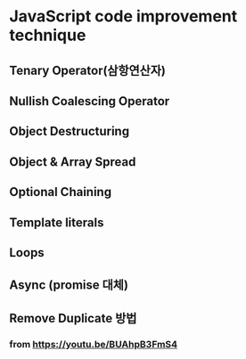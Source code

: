 # JavaScript code improvement technique

## Tenary Operator(삼항연산자)
## Nullish Coalescing Operator
## Object Destructuring
## Object & Array Spread 
## Optional Chaining
## Template literals
## Loops
## Async (promise 대체)
## Remove Duplicate 방법

### from https://youtu.be/BUAhpB3FmS4
